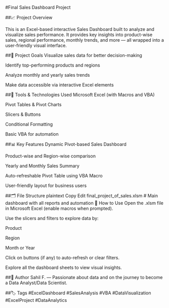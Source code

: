 #Final Sales Dashboard Project

##📈 Project Overview

This is an Excel-based interactive Sales Dashboard built to analyze and visualize sales performance. It provides key insights into product-wise sales, regional performance, monthly trends, and more — all wrapped into a user-friendly visual interface.

##🎯 Project Goals
Visualize sales data for better decision-making

Identify top-performing products and regions

Analyze monthly and yearly sales trends

Make data accessible via interactive Excel elements

##🧰 Tools & Technologies Used
Microsoft Excel (with Macros and VBA)

Pivot Tables & Pivot Charts

Slicers & Buttons

Conditional Formatting

Basic VBA for automation

##📊 Key Features
Dynamic Pivot-based Sales Dashboard

Product-wise and Region-wise comparison

Yearly and Monthly Sales Summary

Auto-refreshable Pivot Table using VBA Macro

User-friendly layout for business users

##🗂️ File Structure
plaintext
Copy
Edit
final_project_of_sales.xlsm  # Main dashboard with all reports and automation
🔄 How to Use
Open the .xlsm file in Microsoft Excel (enable macros when prompted).

Use the slicers and filters to explore data by:

Product

Region

Month or Year

Click on buttons (if any) to auto-refresh or clear filters.

Explore all the dashboard sheets to view visual insights.

##📌 Author
Sahil F. — Passionate about data and on the journey to become a Data Analyst/Data Scientist.

##🏷️ Tags
#ExcelDashboard #SalesAnalysis #VBA #DataVisualization #ExcelProject #DataAnalytics

